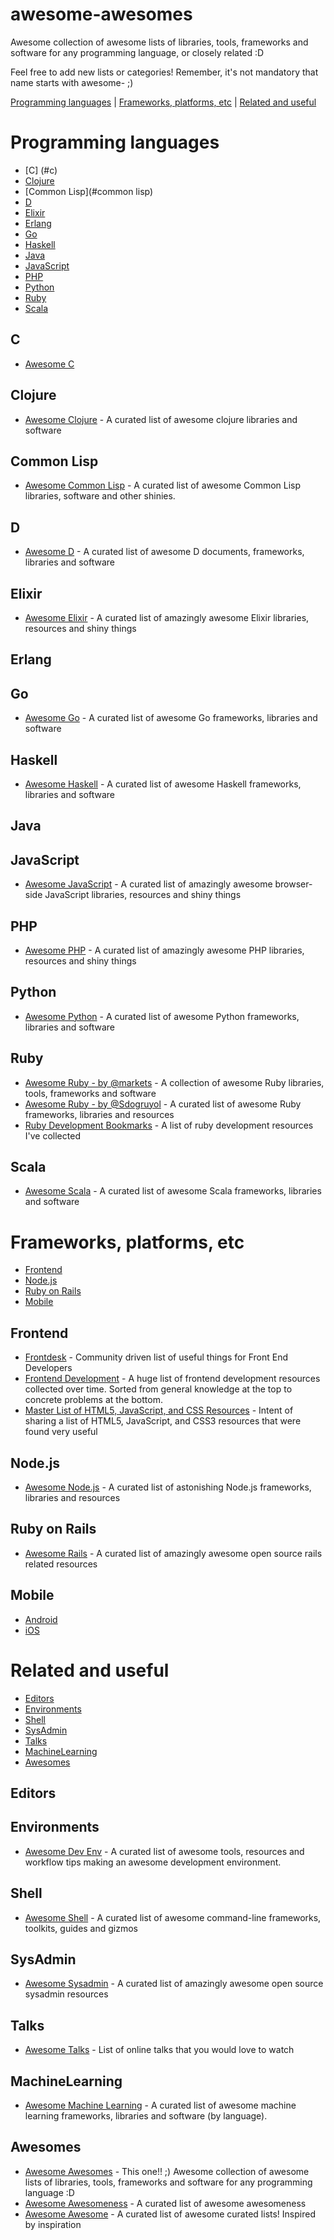 awesome-awesomes
================

Awesome collection of awesome lists of libraries, tools, frameworks and software for any programming language, or closely related :D

Feel free to add new lists or categories! Remember, it's not mandatory that name starts with awesome- ;)

[Programming languages](#programming-languages) | [Frameworks, platforms, etc](#frameworks-platforms-etc) | [Related and useful](#related-and-useful)


# Programming languages

* [C] (#c)
* [Clojure](#clojure)
* [Common Lisp](#common lisp)
* [D](#D)
* [Elixir](#elixir)
* [Erlang](#erlang)
* [Go](#go)
* [Haskell](#haskell)
* [Java](#java)
* [JavaScript](#javascript)
* [PHP](#php)
* [Python](#python)
* [Ruby](#ruby)
* [Scala](#scala)

## C

* [Awesome C](https://github.com/kozross/awesome-c)

## Clojure

* [Awesome Clojure](https://github.com/razum2um/awesome-clojure) - A curated list of awesome clojure libraries and software

## Common Lisp

* [Awesome Common Lisp](https://github.com/kozross/awesome-cl) - A curated list of awesome Common Lisp libraries, software and other shinies.

## D

* [Awesome D](https://github.com/zhaopuming/awesome-d) - A curated list of awesome D documents, frameworks, libraries and software

## Elixir

* [Awesome Elixir](https://github.com/h4cc/awesome-elixir) - A curated list of amazingly awesome Elixir libraries, resources and shiny things

## Erlang

## Go

* [Awesome Go](https://github.com/avelino/awesome-go) - A curated list of awesome Go frameworks, libraries and software

## Haskell

* [Awesome Haskell](https://github.com/krispo/awesome-haskell) - A curated list of awesome Haskell frameworks, libraries and software

## Java

## JavaScript

* [Awesome JavaScript](https://github.com/sorrycc/awesome-javascript) - A curated list of amazingly awesome browser-side JavaScript libraries, resources and shiny things

## PHP

* [Awesome PHP](https://github.com/ziadoz/awesome-php) - A curated list of amazingly awesome PHP libraries, resources and shiny things

## Python

* [Awesome Python](https://github.com/vinta/awesome-python) - A curated list of awesome Python frameworks, libraries and software

## Ruby

* [Awesome Ruby - by @markets](https://github.com/markets/awesome-ruby) - A collection of awesome Ruby libraries, tools, frameworks and software
* [Awesome Ruby - by @Sdogruyol](https://github.com/Sdogruyol/awesome-ruby) - A curated list of awesome Ruby frameworks, libraries and resources
* [Ruby Development Bookmarks](https://github.com/saberma/ruby-dev-bookmarks) - A list of ruby development resources I've collected

## Scala

* [Awesome Scala](https://github.com/lauris/awesome-scala) - A curated list of awesome Scala frameworks, libraries and software


# Frameworks, platforms, etc

* [Frontend](#frontend)
* [Node.js](#node.js)
* [Ruby on Rails](#ruby-on-rails)
* [Mobile](#mobile)

## Frontend

* [Frontdesk](https://github.com/miripiruni/frontdesk) - Community driven list of useful things for Front End Developers
* [Frontend Development](https://github.com/dypsilon/frontend-dev-bookmarks) - A huge list of frontend development resources collected over time. Sorted from general knowledge at the top to concrete problems at the bottom.
* [Master List of HTML5, JavaScript, and CSS Resources](https://github.com/gloparco/Master-List-of-HTML5-JS-CSS-Resources) - Intent of sharing a list of HTML5, JavaScript, and CSS3 resources that were found very useful

## Node.js

* [Awesome Node.js](https://github.com/vndmtrx/awesome-nodejs) - A curated list of astonishing Node.js frameworks, libraries and resources

## Ruby on Rails

* [Awesome Rails](https://github.com/dpaluy/awesome-rails) - A curated list of amazingly awesome open source rails related resources

## Mobile

* [Android](https://github.com/JStumpp/awesome-android)
* [iOS](https://github.com/vsouza/awesome-ios)

# Related and useful

* [Editors](#editors)
* [Environments](#environments)
* [Shell](#shell)
* [SysAdmin](#sysadmin)
* [Talks](#talks)
* [MachineLearning](#machinelearning)
* [Awesomes](#awesomes)

## Editors

## Environments

* [Awesome Dev Env](https://github.com/jondot/awesome-devenv) - A curated list of awesome tools, resources and workflow tips making an awesome development environment.

## Shell

* [Awesome Shell](https://github.com/alebcay/awesome-shell) - A curated list of awesome command-line frameworks, toolkits, guides and gizmos

## SysAdmin

* [Awesome Sysadmin](https://github.com/kahun/awesome-sysadmin) - A curated list of amazingly awesome open source sysadmin resources

## Talks

* [Awesome Talks](https://github.com/JanVanRyswyck/awesome-talks) - List of online talks that you would love to watch

## MachineLearning

* [Awesome Machine Learning](https://github.com/josephmisiti/awesome-machine-learning) - A curated list of awesome machine learning frameworks, libraries and software (by language).

## Awesomes

* [Awesome Awesomes](https://github.com/fleveque/awesome-awesomes) - This one!! ;) Awesome collection of awesome lists of libraries, tools, frameworks and software for any programming language :D
* [Awesome Awesomeness](https://github.com/bayandin/awesome-awesomeness) - A curated list of awesome awesomeness
* [Awesome Awesome](https://github.com/erichs/awesome-awesome) - A curated list of awesome curated lists! Inspired by inspiration

